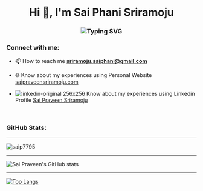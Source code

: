 <h1 align="center">Hi 👋, I'm Sai Phani Sriramoju</h1>
<h3 align="center"><img src="https://readme-typing-svg.herokuapp.com?font=Fira+Code&size=22&pause=2000&color=58A6FF&width=520&lines=Full+Stack+Developer+Based+in+Toronto++%F0%9F%92%BB" alt="Typing SVG" />
</h3>

<h3 align="left">Connect with me:</h3>

- 📫 How to reach me **sriramoju.saiphani@gmail.com**

- 🌐 Know about my experiences using Personal Website [saipraveensriramoju.com](https://www.saipraveensriramoju.com)

- ![linkedin-original 256x256](https://user-images.githubusercontent.com/22838367/210111074-70695d55-c4c9-4ef4-8d33-6a3b2e2b11cb.png) Know about my experiences using Linkedin Profile [Sai Praveen Sriramoju](https://www.linkedin.com/in/sai-phani-sriramoju-2010a11a6/)

<br> 
<h3 align="left">GitHub Stats:</h3>

---
<p><img align="center" src="https://github-readme-streak-stats.herokuapp.com/?user=saip7795&" alt="saip7795" /></p>

---
![Sai Praveen's GitHub stats](https://github-readme-stats.vercel.app/api?username=saipha06&count_private=true&show_icons=true&theme=synthwave)

---
[![Top Langs](https://github-readme-stats.vercel.app/api/top-langs/?username=saipha06&layout=compact)](https://github.com/saipha06/github-readme-stats)

